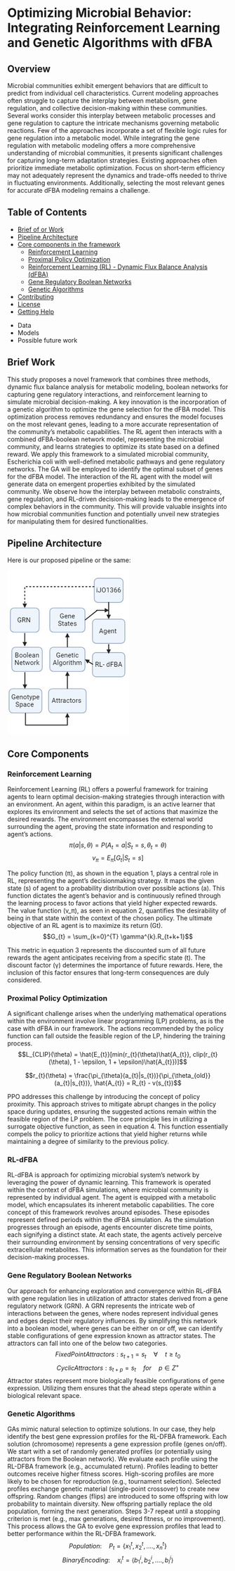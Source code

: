 # Optimizing Microbial Behavior: Integrating Reinforcement Learning and Genetic Algorithms with dFBA

## Overview
Microbial communities exhibit emergent behaviors that are difficult to predict from individual cell characteristics. Current modeling approaches often struggle to capture the interplay between metabolism, gene regulation, and collective decision-making within these communities. Several works consider this interplay between metabolic processes and gene regulation to capture the intricate mechanisms governing metabolic reactions. Few of the approaches incorporate a set of flexible logic rules for gene regulation into a metabolic model. While integrating the gene regulation with metabolic modeling offers a more comprehensive understanding of microbial communities, it presents significant challenges for capturing long-term adaptation strategies. Existing approaches often prioritize immediate metabolic optimization. Focus on short-term efficiency may not adequately represent the dynamics and trade-offs needed to thrive in fluctuating environments. Additionally, selecting the most relevant genes for accurate dFBA modeling remains a challenge.

## Table of Contents
* [Brief of or Work](#brief-work)
* [Pipeline Architecture](#pipeline-architecture)
* [Core components in the framework](#core-components)
    * [Reinforcement Learning](#reinforcement-learning)
    * [ Proximal Policy Optimization](#proximal-policy-optimization)
    * [Reinforcement Learning (RL) - Dynamic Flux Balance Analysis (dFBA)](#rl-dfba)
    * [Gene Regulatory Boolean Networks](#gene-regulatory-boolean-networks)
    * [Genetic Algorithms](#genetic-algorithms)
* [Contributing](optional)
* [License](#license)
* [Getting Help](#getting-help)
- Data
- Models
- Possible future work

## Brief Work
This study proposes a novel framework that combines three methods, dynamic flux balance
analysis for metabolic modeling, boolean networks for capturing gene regulatory interactions,
and reinforcement learning to simulate microbial decision-making. A key innovation is the
incorporation of a genetic algorithm to optimize the gene selection for the dFBA model. This
optimization process removes redundancy and ensures the model focuses on the most relevant
genes, leading to a more accurate representation of the community’s metabolic capabilities.
The RL agent then interacts with a combined dFBA-boolean network model, representing the
microbial community, and learns strategies to optimize its state based on a defined reward.
We apply this framework to a simulated microbial community, Escherichia coli with well-defined
metabolic pathways and gene regulatory networks. The GA will be employed to identify the
optimal subset of genes for the dFBA model. The interaction of the RL agent with the model will
generate data on emergent properties exhibited by the simulated community. We observe how the
interplay between metabolic constraints, gene regulation, and RL-driven decision-making leads
to the emergence of complex behaviors in the community. This will provide valuable insights
into how microbial communities function and potentially unveil new strategies for manipulating
them for desired functionalities.

## Pipeline Architecture
Here is our proposed pipeline or the same:

![The flowchart of the described module](https://github.com/anshul-2010/Computational-Systems-Biology/blob/main/images/display/Flowchart.jpg)

## Core Components
### Reinforcement Learning
Reinforcement Learning (RL) offers a powerful framework for training agents to learn optimal decision-making strategies through interaction with an environment. An agent, within this paradigm, is an active learner that explores its environment and selects the set of actions that maximize the desired rewards. The environment encompasses the external world surrounding the agent, proving the state information and responding to agent’s actions. 
$$\pi(a|s, \theta) = P(A_{t} = a | S_{t} = s, \theta_{t} = \theta)$$
$$v_{\pi} = E_{\pi}[G_{t}|S_{t} = s]$$

The policy function (π), as shown in the equation 1, plays a central role in RL, representing the agent’s decisionmaking strategy. It maps the given state (s) of agent to a probability distribution over possible actions (a). This function dictates the agent’s behavior and is continuously refined through the learning process to favor actions that yield higher expected rewards. The value function (v_π), as seen in equation 2, quantifies the desirability of being in that state within the context of the chosen policy. The ultimate objective of an RL agent is to maximize its return (Gt).
$$G_{t} = \sum_{k=0}^{T} \gamma^{k}.R_{t+k+1}$$

This metric in equation 3 represents the discounted sum of all future rewards the agent anticipates receiving from a specific state (t). The discount factor (γ) determines the importance of future rewards. Here, the inclusion of this factor ensures that long-term consequences are duly considered.

### Proximal Policy Optimization
A significant challenge arises when the underlying mathematical operations within the environment involve linear programming (LP) problems, as is the case with dFBA in our framework. The actions recommended by the policy function can fall outside the feasible region of the LP, hindering the training process.
$$L_{CLIP}(\theta) =  \hat{E_{t}}[min(r_{t}(\theta)\hat{A_{t}}, clip(r_{t}(\theta), 1 - \epsilon, 1 + \epsilon)\hat{A_{t}})]$$

$$r_{t}(\theta) = \frac{\pi_{\theta}(a_{t}|s_{t})}{\pi_{\theta_{old}}(a_{t}|s_{t})}, \hat{A_{t}} = R_{t} - v(s_{t})$$

PPO addresses this challenge by introducing the concept of policy proximity. This approach strives to mitigate abrupt changes in the policy space during updates, ensuring the suggested actions remain within the feasible region of the LP problem. The core principle lies in utilizing a surrogate objective function, as seen in equation 4. This function essentially compels the policy to prioritize actions that yield higher returns while maintaining a degree of similarity to the previous policy.

### RL-dFBA
RL-dFBA is approach for optimizing microbial system’s network by leveraging the power of dynamic learning. This framework is operated within the context of dFBA simulations, where microbial community is represented by individual agent. The agent is equipped with a metabolic model, which encapsulates its inherent metabolic capabilities. The core concept of this framework revolves around episodes. These episodes represent defined periods within the dFBA simulation. As the simulation progresses through an episode, agents encounter discrete time points, each signifying a distinct state. At each state, the agents actively perceive their surrounding environment by sensing concentrations of very specific extracellular metabolites. This information serves as the foundation for their decision-making processes.

### Gene Regulatory Boolean Networks
Our approach for enhancing exploration and convergence within RL-dFBA with gene regulation lies in utilization
of attractor states derived from a gene regulatory network (GRN). A GRN represents the intricate web of interactions
between the genes, where nodes represent individual genes and edges depict their regulatory influences. By simplifying this network into a boolean model, where genes can be either on or off, we can identify stable configurations of gene expression known as attractor states. The attractors can fall into one of the below two categories.
$$Fixed Point Attractors: s_{t+1} = s_{t} \quad \forall \quad t \geq t_{0}$$
$$Cyclic Attractors: s_{t+p} = s_{t} \quad for \quad p \in Z^{+}$$
Attractor states represent more biologically feasible configurations of gene expression. Utilizing them ensures that the ahead steps operate within a biological relevant space.

### Genetic Algorithms
GAs mimic natural selection to optimize solutions. In our case, they help identify the best gene expression profiles for the RL-DFBA framework. Each solution (chromosome) represents a gene expression profile (genes on/off). We start with a set of randomly generated profiles (or potentially using attractors from the Boolean network). We evaluate each profile using the RL-DFBA framework (e.g., accumulated return). Profiles leading to better outcomes receive higher fitness scores. High-scoring profiles are more likely to be chosen for reproduction (e.g., tournament selection). Selected profiles exchange genetic material (single-point crossover) to create new offspring. Random changes (flips) are introduced to some offspring with low probability to maintain diversity. New offspring partially replace the old population, forming the next generation. Steps 3-7 repeat until a stopping criterion is met (e.g., max generations, desired fitness, or no improvement). This process allows the GA to evolve gene expression profiles that lead to better performance within the RL-DFBA framework.
$$Population: \quad P_{t} = \{x_{1}^{t}, x_{2}^{t}, ...., x_{n}^{t}\}$$
$$Binary Encoding: \quad x_{i}^{t} = \langle b_{1}^{i}, b_{2}^{i}, ...., b_{l}^{i} \rangle$$
